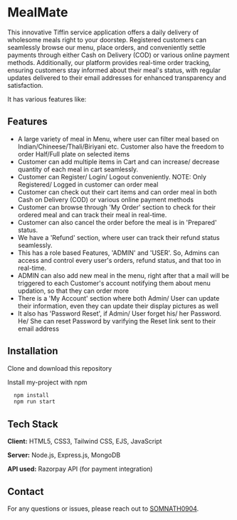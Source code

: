 
# MealMate

This innovative Tiffin service application offers a daily delivery of wholesome meals right to your doorstep. Registered customers can seamlessly browse our menu, place orders, and conveniently settle payments through either Cash on Delivery (COD) or various online payment methods. Additionally, our platform provides real-time order tracking, ensuring customers stay informed about their meal's status, with regular updates delivered to their email addresses for enhanced transparency and satisfaction.

It has various features like:


## Features

- A large variety of meal in Menu, where user can filter meal based on Indian/Chineese/Thali/Biriyani etc. Customer also have the freedom to order Half/Full plate on selected items
- Customer can add multiple items in Cart and can increase/ decrease quantity of each meal in cart seamlessly.
- Customer can Register/ Login/ Logout conveniently. NOTE: Only Registered/ Logged in customer can order meal
- Customer can check out their cart items and can order meal in both Cash on Delivery (COD) or various online payment methods
- Customer can browse through 'My Order' section to check for their ordered meal and can track their meal in real-time.
- Customer can also cancel the order before the meal is in 'Prepared' status.
- We have a 'Refund' section, where user can track their refund status seamlessly.
- This has a role based Features, 'ADMIN' and 'USER'. So, Admins can access and control every user's orders, refund status, and that too in real-time.
- ADMIN can also add new meal in the menu, right after that a mail will be triggered to each Customer's account notifying them about menu updation, so that they can order more
- There is a 'My Account' section where both Admin/ User can update their information, even they can update their display pictures as well
- It also has 'Password Reset', if Admin/ User forget his/ her Password. He/ She can reset Password by varifying the Reset link sent to their email address

## Installation
Clone and download this repository

Install my-project with npm

```bash
  npm install
  npm run start
```

    
## Tech Stack

**Client:** HTML5, CSS3, Tailwind CSS, EJS, JavaScript

**Server:** Node.js, Express.js, MongoDB

**API used:** Razorpay API (for payment integration)


## Contact
For any questions or issues, please reach out to [SOMNATH0904](https://github.com/SOMNATH0904).